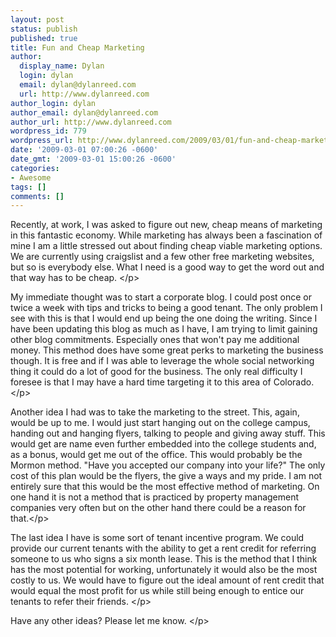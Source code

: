 ```yaml
---
layout: post
status: publish
published: true
title: Fun and Cheap Marketing
author:
  display_name: Dylan
  login: dylan
  email: dylan@dylanreed.com
  url: http://www.dylanreed.com
author_login: dylan
author_email: dylan@dylanreed.com
author_url: http://www.dylanreed.com
wordpress_id: 779
wordpress_url: http://www.dylanreed.com/2009/03/01/fun-and-cheap-marketing/
date: '2009-03-01 07:00:26 -0600'
date_gmt: '2009-03-01 15:00:26 -0600'
categories:
- Awesome
tags: []
comments: []
---
```

<p>Recently, at work, I was asked to figure out new, cheap means of marketing in this fantastic economy. While marketing has always been a fascination of mine I am a little stressed out about finding cheap viable marketing options. We are currently using craigslist and a few other free marketing websites, but so is everybody else. What I need is a good way to get the word out and that way has to be cheap. <&#47;p>
<p>My immediate thought was to start a corporate blog. I could post once or twice a week with tips and tricks to being a good tenant. The only problem I see with this is that I would end up being the one doing the writing. Since I have been updating this blog as much as I have, I am trying to limit gaining other blog commitments. Especially ones that won't pay me additional money. This method does have some great perks to marketing the business though. It is free and if I was able to leverage the whole social networking thing it could do a lot of good for the business. The only real difficulty I foresee is that I may have a hard time targeting it to this area of Colorado. <&#47;p>
<p>Another idea I had was to take the marketing to the street. This, again, would be up to me. I would just start hanging out on the college campus, handing out and hanging flyers, talking to people and giving away stuff. This would get are name even further embedded into the college students and, as a bonus, would get me out of the office. This would probably be the Mormon method. "Have you accepted our company into your life?" The only cost of this plan would be the flyers, the give a ways and my pride. I am not entirely sure that this would be the most effective method of marketing. On one hand it is not a method that is practiced by property management companies very often but on the other hand there could be a reason for that.<&#47;p>
<p>The last idea I have is some sort of tenant incentive program. We could provide our current tenants with the ability to get a rent credit for referring someone to us who signs a six month lease. This is the method that I think has the most potential for working, unfortunately it would also be the most costly to us. We would have to figure out the ideal amount of rent credit that would equal the most profit for us while still being enough to entice our tenants to refer their friends. <&#47;p>
<p>Have any other ideas? Please let me know. <&#47;p></p>
